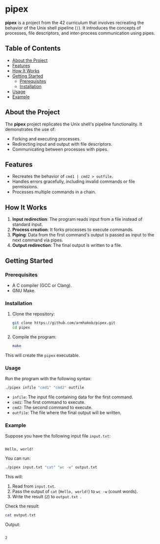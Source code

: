 # pipex

**pipex** is a project from the 42 curriculum that involves recreating the behavior of the Unix shell pipeline (`|`). It introduces the concepts of processes, file descriptors, and inter-process communication using pipes.

## Table of Contents

- [About the Project](#about-the-project)
- [Features](#features)
- [How It Works](#how-it-works)
- [Getting Started](#getting-started)
  - [Prerequisites](#prerequisites)
  - [Installation](#installation)
- [Usage](#usage)
- [Example](#example)

## About the Project

The **pipex** project replicates the Unix shell's pipeline functionality. It demonstrates the use of:

- Forking and executing processes.
- Redirecting input and output with file descriptors.
- Communicating between processes with pipes.

## Features

- Recreates the behavior of `cmd1 | cmd2 > outfile`.
- Handles errors gracefully, including invalid commands or file permissions.
- Processes multiple commands in a chain.

## How It Works

1. **Input redirection**: The program reads input from a file instead of standard input.
2. **Process creation**: It forks processes to execute commands.
3. **Piping**: Data from the first command's output is passed as input to the next command via pipes.
4. **Output redirection**: The final output is written to a file.

## Getting Started

### Prerequisites

- A C compiler (GCC or Clang).
- GNU Make.

### Installation

1. Clone the repository:
   ```bash
   git clone https://github.com/armhakob/pipex.git
   cd pipex
2. Compile the program:
   ```bash
   make
   ```
This will create the `pipex` executable.

### Usage

Run the program with the following syntax:
```bash
./pipex infile "cmd1" "cmd2" outfile
```

- `infile`: The input file containing data for the first command.
- `cmd1`: The first command to execute.
- `cmd2`: The second command to execute.
- `outfile`: The file where the final output will be written.

### Example

Suppose you have the following input file `input.txt`:
```

Hello, world!
```
You can run:
```bash
./pipex input.txt "cat" "wc -w" output.txt
```
This will:
1. Read from `input.txt`.
2. Pass the output of `cat` (`Hello, world!`) to `wc -w` (count words).
3. Write the result (`2`) to `output.txt `.

Check the result:
```bash
cat output.txt
```
Output:
```

2
```
